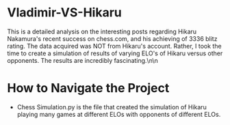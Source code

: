 # Vladimir-VS-Hikaru
This is a detailed analysis on the interesting posts regarding Hikaru Nakamura's recent success on chess.com, and his achieving of 3336 blitz rating. The data acquired was NOT from Hikaru's account. Rather, I took the time to create a simulation of results of varying ELO's of Hikaru versus other opponents. The results are incredibly fascinating.\n\n
# How to Navigate the Project
- Chess Simulation.py is the file that created the simulation of Hikaru playing many games at different ELOs with opponents of different ELOs.
